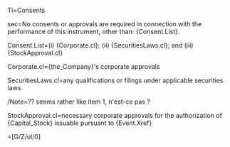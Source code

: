 Ti=Consents

sec=No consents or approvals are required in connection with the performance of this instrument, other than: {Consent.List}.

Consent.List=(i) {Corporate.cl}; (ii) {SecuritiesLaws.cl}; and (iii) {StockApproval.cl}

Corporate.cl={the_Company}'s corporate approvals

SecuritiesLaws.cl=any qualifications or filings under applicable securities laws

/Note=?? seems rather like item 1, n'est-ce pas ?

StockApproval.cl=necessary corporate approvals for the authorization of {Capital_Stock} issuable pursuant to {Event.Xref}

=[G/Z/ol/0]

